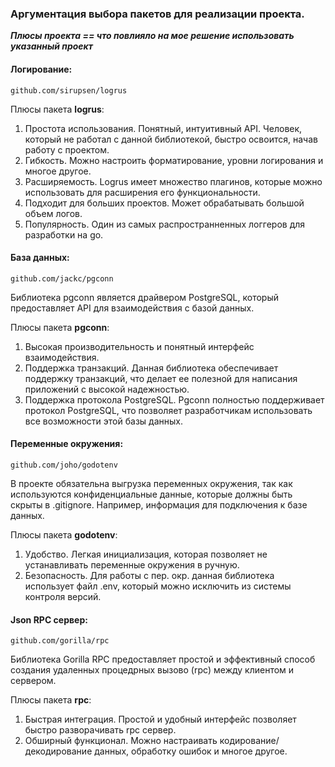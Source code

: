 ### Аргументация выбора пакетов для реализации проекта.

***Плюсы проекта == что повлияло на мое решение использовать указанный проект***
#### Логирование:
```github.com/sirupsen/logrus```

Плюсы пакета **logrus**:
1) Простота использования. Понятный, интуитивный API. Человек, который не работал с данной библиотекой, быстро освоится, начав работу с проектом.
2) Гибкость. Можно настроить форматирование, уровни логирования и многое другое.
3) Расширяемость. Logrus имеет множество плагинов, которые можно использовать для расширения его функциональности.
4) Подходит для больших проектов. Может обрабатывать большой объем логов.
5) Популярность. Один из самых распространненных логгеров для разработки на go. 

#### База данных:
```github.com/jackc/pgconn```

Библиотека pgconn является драйвером PostgreSQL, который предоставляет API для взаимодействия с базой данных.

Плюсы пакета **pgconn**:
1) Высокая производительность и понятный интерфейс взаимодействия.
2) Поддержка транзакций. Данная библиотека обеспечивает поддержку транзакций, что делает ее полезной для написания приложений с высокой надежностью.
3) Поддержка протокола PostgreSQL. Pgconn полностью поддерживает протокол PostgreSQL, что позволяет разработчикам использовать все возможности этой базы данных.

#### Переменные окружения:
```github.com/joho/godotenv```

В проекте обязательна выгрузка переменных окружения, так как используются конфиденциальные данные, которые должны быть скрыты в .gitignore. Например, информация для подключения к базе данных.

Плюсы пакета **godotenv**:
1) Удобство. Легкая инициализация, которая позволяет не устанавливать переменные окружения в ручную.
2) Безопасность. Для работы с пер. окр. данная библиотека использует файл .env, который можно исключить из системы контроля версий.

#### Json RPC сервер:
```github.com/gorilla/rpc```

Библиотека Gorilla RPC предоставляет простой и эффективный способ создания удаленных процедрных вызово (rpc) между клиентом и сервером.

Плюсы пакета **rpc**:
1) Быстрая интеграция. Простой и удобный интерфейс позволяет быстро разворачивать rpc сервер.
2) Обширный функционал. Можно настраивать кодирование/декодирование данных, обработку ошибок и многое другое.